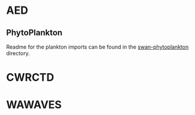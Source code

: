 # AED
## PhytoPlankton
Readme for the plankton imports can be found in the [swan-phytoplankton](./AED/swan-phytoplankton/Readme.md) directory.

# CWRCTD
# WAWAVES